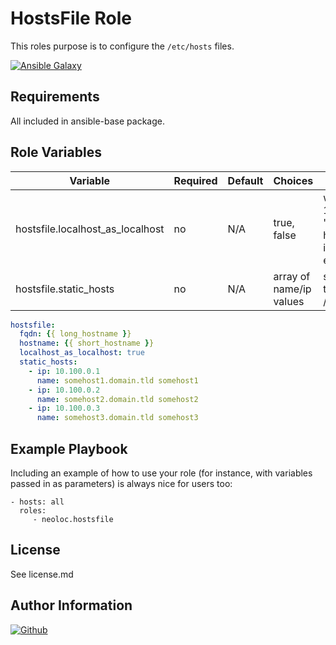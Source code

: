 HostsFile Role
=========

This roles purpose is to configure the `/etc/hosts` files.

[![Ansible Galaxy](https://img.shields.io/badge/ansible--galaxy-neoloc.hostsfile-blue.svg)](https://galaxy.ansible.com/neoloc/ansible-role-base/)

Requirements
------------

All included in ansible-base package.

Role Variables
--------------

| Variable                | Required | Default | Choices                   | Comments                                 |
|-------------------------|----------|---------|---------------------------|------------------------------------------|
| hostsfile.localhost_as_localhost  | no  | N/A     | true, false               | when true, 127.0.0.1 is 'hostsfile.fqdn hostsfile.hostname' in /etc/hosts file, else it is 'localhost' |
| hostsfile.static_hosts       | no       | N/A     | array of name/ip values   | static host records to be added to /etc/hosts  |

```yaml
hostsfile:
  fqdn: {{ long_hostname }}
  hostname: {{ short_hostname }}
  localhost_as_localhost: true
  static_hosts:
    - ip: 10.100.0.1
      name: somehost1.domain.tld somehost1
    - ip: 10.100.0.2
      name: somehost2.domain.tld somehost2
    - ip: 10.100.0.3
      name: somehost3.domain.tld somehost3
```

Example Playbook
----------------

Including an example of how to use your role (for instance, with variables passed in as parameters) is always nice for users too:

    - hosts: all
      roles:
         - neoloc.hostsfile

License
-------

See license.md

Author Information
------------------

[![Github](https://img.shields.io/badge/Github-neoloc-blue.svg)](https://github.com/neoloc)
